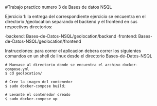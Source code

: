 #Trabajo practico numero 3 de Bases de datos NSQL

Ejercicio 1: la entrega del correspondiente ejercicio se encuentra en el directorio /geolocation
separando el backend y el frontend en sus respectivos directorios:

·backend: Bases-de-Datos-NSQL/geolocation/backend
·frontend: Bases-de-Datos-NSQL/geolocation/frontend

Instrucciones: para correr el aplicacion debera correr los siguientes comandos en un shell de linux desde el directorio Bases-de-Datos-NSQL
    
    # Muevase al directorio donde se encuentra el archivo docker-compose.yml
    $ cd geolocation/

    # Cree la imagen del contenedor
    $ sudo docker-compose build;

    # Levante el contenedor creado
    $ sudo docker-compose up

